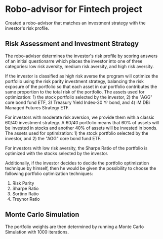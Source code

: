 # Robo-advisor for Fintech project

Created a robo-advisor that matches an investment strategy with the investor's risk profile. 

## Risk Assessment and Investment Strategy

The robo-advisor determines the investor's risk profile by scoring answers of an initial questionarre which places the investor into one of three categories: low risk aversity, medium risk aversity, and high risk aversity. 

If the investor is classified as high risk averse the program will optimize the portfolio using the risk parity investment strategy, balancing the risk exposure of the portfolio so that each asset in our portfolio contributes the same proportion to the total risk of the portfolio. The assets used for optimization: 1) the stock portfolio selected by the investor, 2) the "AGG" core bond fund ETF, 3) Treasury Yield Index-30 Yr bond, and 4) iM DBi Managed Futures Strategy ETF. 

For investors with moderate risk aversion, we provide them with a classic 60/40 investment strategy. A 60/40 portfolio means that 60% of assets will be invested in stocks and another 40% of assets will be invested in bonds. The assets used for optimization: 1) the stock portfolio selected by the investor, and 2) the "AGG" core bond fund ETF.

For investors with low risk aversity, the Sharpe Ratio of the portfolio is optimized with the stocks selected by the investor. 

Additionally, if the investor decides to decide the portfolio optimization technique by himself, then he would be given the possibility to choose the following portfolio optimization techniques: 
1.	Risk Parity
2.	Sharpe Ratio 
3.	Sortino Ratio 
4.	Treynor Ratio 

## Monte Carlo Simulation

The portfolio weights are then determined by running a Monte Carlo Simulation with 1000 iterations.

